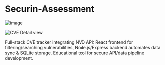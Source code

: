 # Securin-Assessment



![image](https://github.com/user-attachments/assets/5a61b907-75cc-4a84-956e-ac77abe13862)

![CVE Detail view](https://github.com/user-attachments/assets/73f092d4-9873-4d7c-80b4-989aaf8b89b2)

Full-stack CVE tracker integrating NVD API: React frontend for filtering/searching vulnerabilities, Node.js/Express backend automates data sync &amp; SQLite storage. Educational tool for secure API/data pipeline development.
